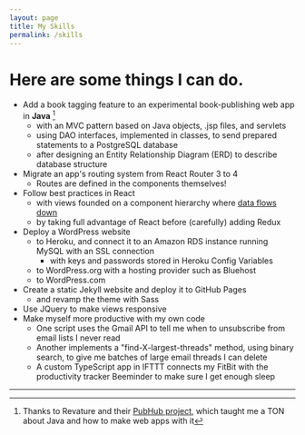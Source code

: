 ```yaml
---
layout: page
title: My Skills
permalink: /skills
---
```


# Here are some things I can do.

* Add a book tagging feature to an experimental book-publishing web app in **Java** [^1]
  * with an MVC pattern based on Java objects, .jsp files, and servlets
  * using DAO interfaces, implemented in classes, to send prepared statements to a PostgreSQL database
  * after designing an Entity Relationship Diagram (ERD) to describe database structure
* Migrate an app's routing system from React Router 3 to 4
  * Routes are defined in the components themselves!
* Follow best practices in React
  * with views founded on a component hierarchy where [data flows down](https://reactjs.org/docs/thinking-in-react.html)
  * by taking full advantage of React before (carefully) adding Redux
* Deploy a WordPress website
  * to Heroku, and connect it to an Amazon RDS instance running MySQL with an SSL connection
    * with keys and passwords stored in Heroku Config Variables
  * to WordPress.org with a hosting provider such as Bluehost
  * to WordPress.com
* Create a static Jekyll website and deploy it to GitHub Pages
  * and revamp the theme with Sass
* Use JQuery to make views responsive
* Make myself more productive with my own code
  * One script uses the Gmail API to tell me when to unsubscribe from email lists I never read
  * Another implements a "find-X-largest-threads" method, using binary search, to give me batches of large email threads I can delete
  * A custom TypeScript app in IFTTT connects my FitBit with the productivity tracker Beeminder to make sure I get enough sleep

--------

[^1]: Thanks to Revature and their [PubHub project](https://app.revature.com/projects), which taught me a TON about Java and how to make web apps with it
